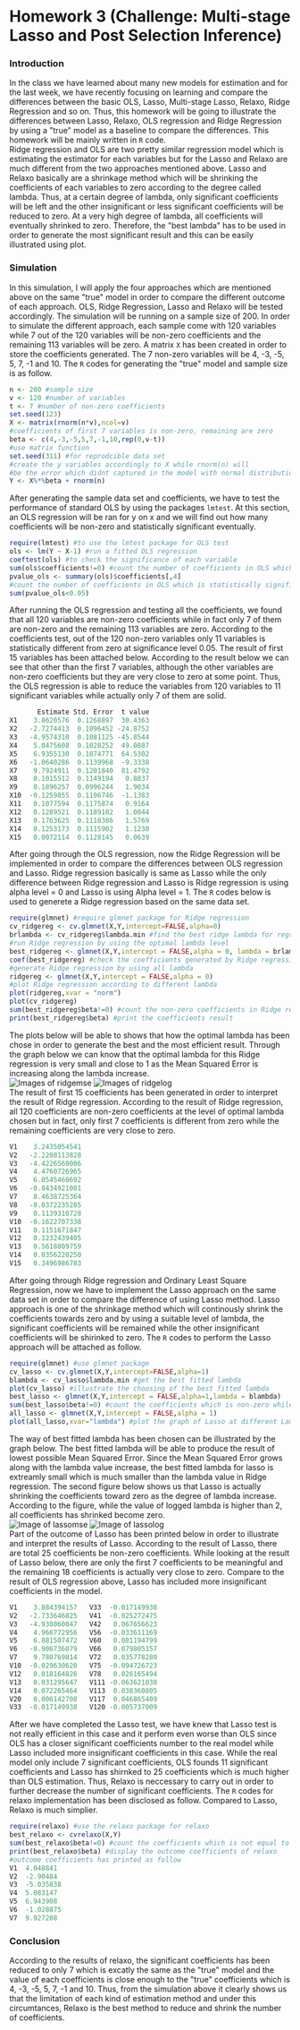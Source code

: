 # Homework 3 (Challenge: Multi-stage Lasso and Post Selection Inference)
### Introduction
In the class we have learned about many new models for estimation and for the last week, we have recently focusing on learning and compare the differences between the basic OLS, Lasso, Multi-stage Lasso, Relaxo, Ridge Regression and so on. Thus, this homework will be going to illustrate the differences between Lasso, Relaxo, OLS regression and Ridge Regression by using a "true" model as a baseline to compare the differences. This homework will be mainly written in `R` code.<br/>Ridge regression and OLS are two pretty similar regression model which is estimating the estimator for each variables but for the Lasso and Relaxo are much different from the two approaches mentioned above. Lasso and Relaxo basically are a shrinkage method which will be shrinking the coefficients of each variables to zero according to the degree called lambda. Thus, at a certain degree of lambda, only significant coefficients will be left and the other insignificant or less significant coefficients will be reduced to zero. At a very high degree of lambda, all coefficients will eventually shrinked to zero. Therefore, the "best lambda" has to be used in order to generate the most significant result and this can be easily illustrated using plot.
### Simulation
In this simulation, I will apply the four approaches which are mentioned above on the same "true" model in order to compare the different outcome of each approach. OLS, Ridge Regression, Lasso and Relaxo will be tested accordingly. The simulation will be running on a sample size of 200. In order to simulate the different approach, each sample come with 120 variables while 7 out of the 120 variables will be non-zero coefficients and the remaining 113 variables will be zero. A matrix `X` has been created in order to store the coefficients generated. The 7 non-zero variables will be 4, -3, -5, 5, 7, -1 and 10. The `R` codes for generating the "true" model and sample size is as follow.</br>
``` r
n <- 200 #sample size
v <- 120 #number of variables
t <- 7 #number of non-zero coefficients
set.seed(123)
X <- matrix(rnorm(n*v),ncol=v)
#coefficients of first 7 variables is non-zero, remaining are zero
beta <- c(4,-3,-5,5,7,-1,10,rep(0,v-t))
#use matrix function
set.seed(311) #for reprodcible data set
#create the y variables accordingly to X while rnorm(n) will
#be the error which didnt captured in the model with normal distribution mean=0 and standard deviation=1.
Y <- X%*%beta + rnorm(n) 
```
After generating the sample data set and coefficients, we have to test the performance of standard OLS by using the packages `lmtest`. At this section, an OLS regression will be ran for y on x and we will find out how many coefficients will be non-zero and statistically significant eventually.
``` r
require(lmtest) #to use the lmtest package for OLS test
ols <- lm(Y ~ X-1) #run a fitted OLS regression
coeftest(ols) #to check the significance of each variable
sum(ols$coefficients!=0) #count the number of coefficients in OLS which is non-zero
pvalue_ols <- summary(ols)$coefficients[,4]
#count the number of coefficients in OLS which is statistically significant
sum(pvalue_ols<0.05) 
```
After running the OLS regression and testing all the coefficients, we found that all 120 variables are non-zero coefficients while in fact only 7 of them are non-zero and the remaining 113 variables are zero. According to the coefficients test, out of the 120 non-zero variables only 11 variables is statistically different from zero at significance level 0.05. The result of first 15 variables has been attached below. According to the result below we can see that other than the first 7 variables, although the other variables are non-zero coefficients but they are very close to zero at some point. Thus, the OLS regression is able to reduce the variables from 120 variables to 11 significant variables while actually only 7 of them are solid.
``` r
       Estimate Std. Error  t value
X1    3.8620576  0.1268897  30.4363
X2   -2.7274413  0.1096452 -24.8752
X3   -4.9574310  0.1081125 -45.8544
X4    5.0475608  0.1028252  49.0887
X5    6.9355130  0.1074771  64.5302
X6   -1.0640286  0.1139968  -9.3338
X7    9.7924911  0.1201840  81.4792
X8    0.1015512  0.1149194   0.8837
X9    0.1896257  0.0996244   1.9034
X10  -0.1259855  0.1106746  -1.1383
X11   0.1077594  0.1175874   0.9164
X12   0.1289521  0.1189182   1.0844
X13   0.1763625  0.1118386   1.5769
X14   0.1253173  0.1115902   1.1230
X15   0.0072114  0.1128145   0.0639
```
After going through the OLS regression, now the Ridge Regression will be implemented in order to compare the differences between OLS regression and Lasso. Ridge regression basically is same as Lasso while the only difference between Ridge regression and Lasso is Ridge regression is using alpha level = 0 and Lasso is using Alpha level = 1. The `R` codes below is used to generete a Ridge regression based on the same data set.
``` r
require(glmnet) #require glmnet package for Ridge regression
cv_ridgereg <- cv.glmnet(X,Y,intercept=FALSE,alpha=0)
brlambda <- cv_ridgereg$lambda.min #find the best ridge lambda for regression
#run Ridge regression by using the optimal lambda level
best_ridgereg <- glmnet(X,Y,intercept = FALSE,alpha = 0, lambda = brlambda)
coef(best_ridgereg) #check the coefficients generated by Ridge regression
#generate Ridge regression by using all lambda
ridgereg <- glmnet(X,Y,intercept = FALSE,alpha = 0)
#plot Ridge regression according to different lambda
plot(ridgereg,xvar = "norm")
plot(cv_ridgereg)
sum(best_ridgereg$beta!=0) #count the non-zero coefficients in Ridge regression
print(best_ridgereg$beta) #print the coefficients result
```
The plots below will be able to shows that how the optimal lambda has been chose in order to generate the best and the most efficient result. Through the graph below we can know that the optimal lambda for this Ridge regression is very small and close to 1 as the Mean Squared Error is increasing along the lambda increase. </br>
![Images of ridgemse](https://github.com/ominousthoo/statistic/blob/Data-files/ridgemse.png)
![Images of ridgelog](https://github.com/ominousthoo/statistic/blob/Data-files/ridgelog.png)</br>
The result of first 15 coefficients has been generated in order to interpret the result of Ridge regression. According to the result of Ridge regression, all 120 coefficients are non-zero coefficients at the level of optimal lambda chosen but in fact, only first 7 coefficients is different from zero while the remaining coefficients are very close to zero. 
``` r
V1    3.2435054541
V2   -2.2208113828
V3   -4.4226560006
V4    4.4760726965
V5    6.0545460692
V6   -0.8434921081
V7    8.4638725364
V8   -0.0372235285
V9    0.1139310728
V10  -0.1622707338
V11   0.1151671847
V12   0.1232439405
V13   0.5618809759
V14   0.0356220250
V15   0.3496986783
```
After going through Ridge regression and Ordinary Least Square Regression, now we have to implement the Lasso approach on the same data set in order to compare the difference of using Lasso method. Lasso approach is one of the shrinkage method which will continously shrink the coefficients towards zero and by using a suitable level of lambda, the significant coefficients will be remained while the other insignificant coefficients will be shirinked to zero. The `R` codes to perform the Lasso approach will be attached as follow.<br/>
``` r
require(glmnet) #use glmnet package
cv_lasso <- cv.glmnet(X,Y,intercept=FALSE,alpha=1)
blambda <- cv_lasso$lambda.min #get the best fitted lambda
plot(cv_lasso) #illustrate the choosing of the best fitted lambda
best_lasso <- glmnet(X,Y,intercept = FALSE,alpha=1,lambda = blambda)
sum(best_lasso$beta!=0) #count the coefficients which is non-zero while using best-fitted lambda
all_lasso <- glmnet(X,Y,intercept = FALSE,alpha = 1)
plot(all_lasso,xvar="lambda") #plot the graph of Lasso at different Lambda level
```
The way of best fitted lambda has been chosen can be illustrated by the graph below. The best fitted lambda will be able to produce the result of lowest possible Mean Squared Error. Since the Mean Squared Error grows along with the lambda value increase, the best fitted lambda for lasso is extreamly small which is much smaller than the lambda value in Ridge regression. The second figure below shows us that Lasso is actually shrinking the coefficients toward zero as the degree of lambda increase. According to the figure, while the value of logged lambda is higher than 2, all coefficients has shrinked become zero.<br/>
![Image of lassomse](https://github.com/ominousthoo/statistic/blob/Data-files/lassomse.png)
![Image of lassolog](https://github.com/ominousthoo/statistic/blob/Data-files/lassolog.png)<br/>
Part of the outcome of Lasso has been printed below in order to illustrate and interpret the results of Lasso. According to the result of Lasso, there are total 25 coefficients be non-zero coefficients. While looking at the result of Lasso below, there are only the first 7 coefficients to be meaningful and the remaining 18 coefficients is actually very close to zero. Compare to the result of OLS regression above, Lasso has included more insignificant coefficients in the model.
``` r
V1    3.884394157   V33  -0.017149938
V2   -2.733646825   V41  -0.025272475
V3   -4.938060047   V42   0.067656623
V4    4.966772956   V56  -0.033611169
V5    6.881507472   V60   0.081194799
V6   -0.906736079   V66   0.079805157
V7    9.780769814   V72   0.035778280
V10  -0.029630620   V75  -0.094726723
V12   0.018164826   V78   0.026165494
V13   0.031295647   V111 -0.063621038
V14   0.072265464   V113  0.038360805
V20   0.006142708   V117  0.046865409
V33  -0.017149938   V120 -0.005737009
```
After we have completed the Lasso test, we have knew that Lasso test is not really efficient in this case and it perform even worse than OLS since OLS has a closer significant coefficients number to the real model while Lasso included more insignificant coefficients in this case. While the real model only include 7 significant coefficients, OLS founds 11 significant coefficients and Lasso has shirnked to 25 coefficients which is much higher than OLS estimation. Thus, Relaxo is neccessary to carry out in order to further decrease the number of significant coefficients. The `R` codes for relaxo implementation has been disclosed as follow. Compared to Lasso, Relaxo is much simplier.
``` r
require(relaxo) #use the relaxo package for relaxo
best_relaxo <- cvrelaxo(X,Y)
sum(best_relaxo$beta!=0) #count the coefficients which is not equal to zero
print(best_relaxo$beta) #display the outcome coefficients of relaxo
#outcome coefficients has printed as follow
V1  4.048841
V2  -2.90484
V3  -5.035838
V4  5.083147
V5  6.943908
V6  -1.028875
V7  9.927208
```
### Conclusion
According to the results of relaxo, the significant coefficients has been reduced to only 7 which is excatly the same as the "true" model and the value of each coefficients is close enough to the "true" coefficients which is 4, -3, -5, 5, 7, -1 and 10. Thus, from the simulation above it clearly shows us that the limitation of each kind of estimation method and under this circumtances, Relaxo is the best method to reduce and shrink the number of coefficients.
